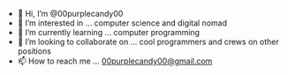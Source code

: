 - 👋 Hi, I’m @00purplecandy00
- 👀 I’m interested in ... computer science and digital nomad
- 🌱 I’m currently learning ... computer programming
- 💞️ I’m looking to collaborate on ... cool programmers and crews on other positions
- 📫 How to reach me ... 00purplecandy00@gmail.com

<!---
00purplecandy00/00purplecandy00 is a ✨ special ✨ repository because its `README.md` (this file) appears on your GitHub profile.
You can click the Preview link to take a look at your changes.
--->
